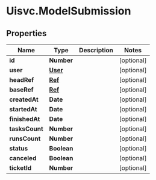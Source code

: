 # Uisvc.ModelSubmission

## Properties

Name | Type | Description | Notes
------------ | ------------- | ------------- | -------------
**id** | **Number** |  | [optional] 
**user** | [**User**](User.md) |  | [optional] 
**headRef** | [**Ref**](Ref.md) |  | [optional] 
**baseRef** | [**Ref**](Ref.md) |  | [optional] 
**createdAt** | **Date** |  | [optional] 
**startedAt** | **Date** |  | [optional] 
**finishedAt** | **Date** |  | [optional] 
**tasksCount** | **Number** |  | [optional] 
**runsCount** | **Number** |  | [optional] 
**status** | **Boolean** |  | [optional] 
**canceled** | **Boolean** |  | [optional] 
**ticketId** | **Number** |  | [optional] 


